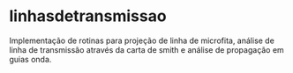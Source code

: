 # linhasdetransmissao
Implementação de rotinas para projeção de linha de microfita, análise de linha de transmissão através da carta de smith e análise de propagação em guias onda.
